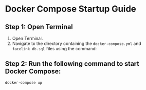 # Docker Compose Startup Guide

## Step 1: Open Terminal

1. Open Terminal.
2. Navigate to the directory containing the `docker-compose.yml` and `facelink_db.sql` files using the command:

## Step 2: Run the following command to start Docker Compose:
```
docker-compose up
```
